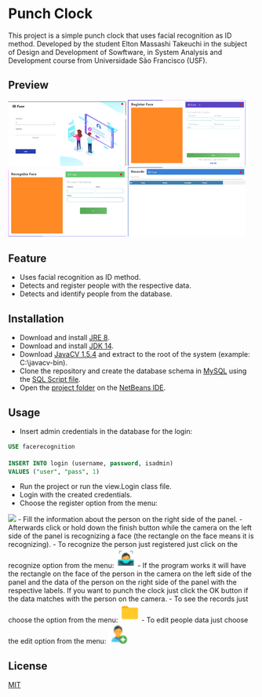 # Punch Clock

This project is a simple punch clock that uses facial recognition as ID method. Developed by the student Elton Massashi Takeuchi in the subject of Design and Development of Sowftware, in System Analysis and Development course from Universidade São Francisco (USF).

## Preview
<img src=".\RelogioPonto\src\Images\login_screen.png" width="240"> <img src=".\RelogioPonto\src\Images\register_face.png" width="240"> <img src=".\RelogioPonto\src\Images\recognize_face.png" width="240"> <img src=".\RelogioPonto\src\Images\records.png" width="240">


## Feature
* Uses facial recognition as ID method.
* Detects and register people with the respective data.
* Detects and identify people from the database.

## Installation

- Download and install [JRE 8](https://www.oracle.com/java/technologies/javase-jre8-downloads.html).
- Download and install [JDK 14](https://jdk.java.net/archive/).
- Download [JavaCV 1.5.4](https://github.com/bytedeco/javacv/releases) and extract to the root of the system (example: C:\javacv-bin).
- Clone the repository and create the database schema in [MySQL](https://dev.mysql.com/downloads/) using the [SQL Script file](https://github.com/EMassashi/RelogioPontoReconhecimentoFacial/blob/master/SQL%20Script.sql).
- Open the [project folder](https://github.com/EMassashi/RelogioPontoReconhecimentoFacial/tree/master/RelogioPonto) on the [NetBeans IDE](https://netbeans.apache.org/download/index.html).

## Usage
- Insert admin credentials in the database for the login:

```sql
USE facerecognition

INSERT INTO login (username, password, isadmin)
VALUES ("user", "pass", 1)
```
- Run the project or run the view.Login class file.
- Login with the created credentials.
- Choose the register option from the menu:
<img src=".\RelogioPonto\src\Images\Imagesicons8_Add_User_Group_Woman_Man_25px.png" width="40">
- Fill the information about the person on the right side of the panel.
- Afterwards click or hold down the finish button while the camera on the left side of the panel is recognizing a face (the rectangle on the face means it is recognizing).
- To recognize the person just registered just click on the recognize option from the menu:
<img src=".\RelogioPonto\src\Images\icons8_Facial_Recognition_25px_1.png" width="40">
- If the program works it will have the rectangle on the face of the person in the camera on the left side of the panel and the data of the person on the right side of the panel with the respective labels. If you want to punch the clock just click the OK button if the data matches with the person on the camera.
- To see the records just choose the option from the menu:
<img src=".\RelogioPonto\src\Images\icons8_Folder_25px.png" width="40">
- To edit people data just choose the edit option from the menu:
<img src=".\RelogioPonto\src\Images\icons8_Add_User_Male_20px_2.png" width="40">

## License
[MIT](https://github.com/EMassashi/RelogioPontoReconhecimentoFacial/blob/master/LICENSE.txt)
